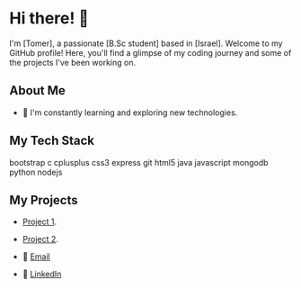 # Hi there! 👋
I'm [Tomer], a passionate [B.Sc student] based in [Israel]. Welcome to my GitHub profile! Here, you'll find a glimpse of my coding journey and some of the projects I've been working on.

## About Me
- 🌱 I'm constantly learning and exploring new technologies.

## My Tech Stack
bootstrap c cplusplus css3 express git html5 java javascript mongodb python nodejs

## My Projects
- [Project 1](https://github.com/TomerMiz10/StoicReads-Bookstore).
- [Project 2](https://github.com/TomerMiz10/Memory-Game).

- 📧 [Email](mailto:tomermi123@gmail.com)
- 💼 [LinkedIn](https://www.linkedin.com/in/tomer-mizrahi-389aaa246)


